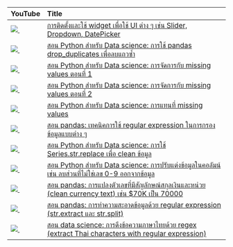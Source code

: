 | YouTube                                                                                                     | Title                                                                                                                                          |
|:------------------------------------------------------------------------------------------------------------|:-----------------------------------------------------------------------------------------------------------------------------------------------|
| <a href=https://youtu.be/_YrB8JblQz8><img src=https://i.ytimg.com/vi/_YrB8JblQz8/mqdefault.jpg />&nbsp;</a> | <a href="https://youtu.be/_YrB8JblQz8">การติดตั้งและใช้ widget เพื่อใช้ UI ต่าง ๆ เช่น Slider, Dropdown, DatePicker</a> |
| <a href=https://youtu.be/wO2KzbYKNFY><img src=https://i.ytimg.com/vi/wO2KzbYKNFY/mqdefault.jpg />&nbsp;</a> | <a href="https://youtu.be/wO2KzbYKNFY">สอน Python สำหรับ Data science: การใช้ pandas drop_duplicates เพื่อลบแถวซ้ำ</a>                          |
| <a href=https://youtu.be/Ysgqv1ICWU4><img src=https://i.ytimg.com/vi/Ysgqv1ICWU4/mqdefault.jpg />&nbsp;</a> | <a href="https://youtu.be/Ysgqv1ICWU4">สอน Python สำหรับ Data science: การจัดการกับ missing values ตอนที่ 1</a>                                 |
| <a href=https://youtu.be/Fib0R8yJOYE><img src=https://i.ytimg.com/vi/Fib0R8yJOYE/mqdefault.jpg />&nbsp;</a> | <a href="https://youtu.be/Fib0R8yJOYE">สอน Python สำหรับ Data science: การจัดการกับ missing values ตอนที่ 2</a>                                 |
| <a href=https://youtu.be/g3T4KTzfK3U><img src=https://i.ytimg.com/vi/g3T4KTzfK3U/mqdefault.jpg />&nbsp;</a> | <a href="https://youtu.be/g3T4KTzfK3U">สอน Python สำหรับ Data science: การแทนที่ missing values</a>                                           |
| <a href=https://youtu.be/KTGvdg9c_qU><img src=https://i.ytimg.com/vi/KTGvdg9c_qU/mqdefault.jpg />&nbsp;</a> | <a href="https://youtu.be/KTGvdg9c_qU">สอน pandas: เทคนิคการใช้ regular expression ในการกรองข้อมูลแบบต่าง ๆ</a>                                    |
| <a href=https://youtu.be/wPFmdm_kT3Y><img src=https://i.ytimg.com/vi/wPFmdm_kT3Y/mqdefault.jpg />&nbsp;</a> | <a href="https://youtu.be/wPFmdm_kT3Y">สอน Python สำหรับ Data science: การใช้ Series.str.replace เพื่อ clean ข้อมูล</a>                          |
| <a href=https://youtu.be/7IuM9iVI98s><img src=https://i.ytimg.com/vi/7IuM9iVI98s/mqdefault.jpg />&nbsp;</a> | <a href="https://youtu.be/7IuM9iVI98s">สอน Python สำหรับ Data science: การปรับแต่งข้อมูลในคอลัมน์ เช่น ลบส่วนที่ไม่ใช่เลข 0-9 ออกจากข้อมูล</a>            |
| <a href=https://youtu.be/AMlh2HO_r_E><img src=https://i.ytimg.com/vi/AMlh2HO_r_E/mqdefault.jpg />&nbsp;</a> | <a href="https://youtu.be/AMlh2HO_r_E">สอน pandas: การแปลงตัวเลขที่มีสัญลักษณ์สกุลเงินและหน่วย (clean currency text) เช่น $70K เป็น 70000</a>          |
| <a href=https://youtu.be/7spx-I6Omxk><img src=https://i.ytimg.com/vi/7spx-I6Omxk/mqdefault.jpg />&nbsp;</a> | <a href="https://youtu.be/7spx-I6Omxk">สอน pandas: การทำความสะอาดข้อมูลด้วย regular expression (str.extract และ str.split)</a>                |
| <a href=https://youtu.be/rEdibMiUQg0><img src=https://i.ytimg.com/vi/rEdibMiUQg0/mqdefault.jpg />&nbsp;</a> | <a href="https://youtu.be/rEdibMiUQg0">สอน data science: การดึงข้อความภาษาไทยด้วย regex (extract Thai characters with regular expression)</a> |
